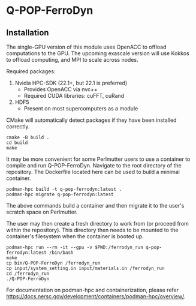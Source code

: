 # Q-POP-FerroDyn

## Installation

The single-GPU version of this module uses OpenACC to offload computations to the GPU. The upcoming exascale version will use Kokkos to offload computing, and MPI to scale across nodes.

Required packages:
1. Nvidia HPC-SDK (22.1+, but 22.1 is preferred)
   - Provides OpenACC via nvc++
   - Required CUDA libraries: cuFFT, cuRand
2. HDF5
   - Present on most supercomputers as a module

CMake will automatically detect packages if they have been installed correctly.
```
cmake -B build .
cd build
make
```

It may be more convenient for some Perlmutter users to use a container to compile and run Q-POP-FerroDyn.
Navigate to the root directory of the repository. The Dockerfile located here can be used to build a minimal container.
```
podman-hpc build -t q-pop-ferrodyn:latest .
podman-hpc migrate q-pop-ferrodyn:latest
```
The above commands build a container and then migrate it to the user's scratch space on Perlmutter. 

The user may then create a fresh directory to work from (or proceed from within the repository). This directory then needs to be mounted to the container's filesystem when the container is booted up.
```
podman-hpc run --rm -it --gpu -v $PWD:/ferrodyn_run q-pop-ferrodyn:latest /bin/bash
make
cp bin/Q-POP-FerroDyn /ferrodyn_run
cp input/system_setting.in input/materials.in /ferrodyn_run
cd /ferrodyn_run
./Q-POP-FerroDyn
```

For documentation on podman-hpc and containerization, please refer https://docs.nersc.gov/development/containers/podman-hpc/overview/.
